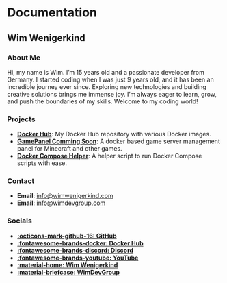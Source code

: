 # Documentation

## Wim Wenigerkind

### About Me
Hi, my name is Wim. I’m 15 years old and a passionate developer from Germany. I started coding when I was just 9 years old, and it has been an incredible journey ever since. Exploring new technologies and building creative solutions brings me immense joy. I’m always eager to learn, grow, and push the boundaries of my skills. Welcome to my coding world!

### Projects
- **[Docker Hub](https://hub.docker.com/u/wimdevgroup)**: My Docker Hub repository with various Docker images.
- **[GamePanel Comming Soon](#)**: A docker based game server management panel for Minecraft and other games.
- **[Docker Compose Helper](/projects/docker-compose-helper/)**: A helper script to run Docker Compose scripts with ease.

### Contact
- **Email**: [info@wimwenigerkind.com](mailto:info@wimwenigerkind.com)
- **Email**: [info@wimdevgroup.com](mailto:info@wimdevgroup.com)

### Socials
- **[:octicons-mark-github-16: GitHub](https://github.com/wimwenigerkind)**
- **[:fontawesome-brands-docker: Docker Hub](https://hub.docker.com/u/wimdevgroup)**
- **[:fontawesome-brands-discord: Discord](https://discord.gg/GqyHCNXnhe)**
- **[:fontawesome-brands-youtube: YouTube](https://youtube.com/@wimwenigerkind)**
- **[:material-home: Wim Wenigerkind](https://wimwenigerkind.com)**
- **[:material-briefcase: WimDevGroup](https://wimdevgroup.com)**

